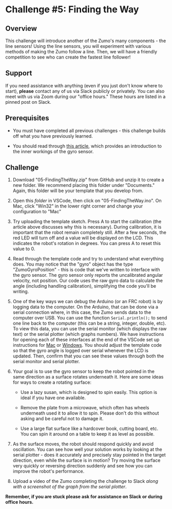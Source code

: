 # Challenge #5: Finding the Way

## Overview

This challenge will introduce another of the Zumo's many components - the line sensors! Using the line sensors, you will experiment with various methods of making the Zumo follow a line. Then, we will have a friendly competition to see who can create the fastest line follower!

## Support

If you need assistance with anything (even if you just don't know where to start), **please** contact any of us via Slack publicly or privately. You can also meet with us via Zoom during our "office hours." These hours are listed in a pinned post on Slack.

## Prerequisites

* You must have completed all previous challenges - this challenge builds off what you have previously learned.

* You should read through [this article](https://learn.sparkfun.com/tutorials/gyroscope/all), which provides an introduction to the inner workings of the gyro sensor.

## Challenge

1. Download "05-FindingTheWay.zip" from GitHub and unzip it to create a new folder. We recommend placing this folder under "Documents." Again, this folder will be your template that you develop from.

2. Open this *folder* in VSCode, then click on "05-FindingTheWay.ino". On Mac, click "Win32" in the lower right corner and change your configuration to "Mac"

3. Try uploading the template sketch. Press A to start the calibration (the article above discusses why this is necessary). During calibration, it is important that the robot remain completely still. After a few seconds, the red LED will turn off and a value will be displayed on the LCD. This indicates the robot's rotation in degrees. You can press A to reset this value to 0.

4. Read through the template code and try to understand what everything does. You may notice that the "gyro" object has the type "ZumoGyroPosition" - this is code that we've written to interface with the gyro sensor. The gyro sensor only reports the uncalibrated angular velocity, not position. Our code uses the raw gyro data to calculate the angle (including handling calibration), simplifying the code you'll be writing.

5. One of the key ways we can debug the Arduino (or an FRC robot) is by logging data to the computer. On the Arduino, that can be done via a serial connection where, in this case, the Zumo sends data to the computer over USB. You can use the function `Serial.println();` to send one line back to the computer (this can be a string, integer, double, etc). To view this data, you can use the serial monitor (which displays the raw text) or the serial plotter (which graphs numbers). We have instructions for opening each of these interfaces at the end of the VSCode set up instructions for [Mac](https://docs.google.com/presentation/d/1cyeOuGeWGI4tj6PQgyC6Zz0o6Nv5z3nh0UwPVeGp7-I/edit?usp=sharing) or [Windows](https://docs.google.com/presentation/d/1y6T2atl-b8Y2t-8qAfPKwe7EO9_AVQGZKfdK217bZew/edit?usp=sharing). You should adjust the template code so that the gyro angle is logged over serial whenever the LCD is updated. Then, confirm that you can see these values through both the serial monitor and serial plotter.

6. Your goal is to use the gyro sensor to keep the robot pointed in the same direction as a surface rotates underneath it. Here are some ideas for ways to create a rotating surface:

    * Use a lazy susan, which is designed to spin easily. This option is ideal if you have one available.

    * Remove the plate from a microwave, which often has wheels underneath used it to allow it to spin. Please don't do this without asking and be careful not to damage it.

    * Use a large flat surface like a hardcover book, cutting board, etc. You can spin it around on a table to keep it as level as possible.

7. As the surface moves, the robot should respond quickly and avoid oscillation. You can see how well your solution works by looking at the serial plotter - does it accurately and precisely stay pointed in the target direction, even while the surface is in motion? Try moving the surface very quickly or reversing direction suddenly and see how you can improve the robot's performance.

7. Upload a video of the Zumo completing the challenge to Slack *along with a screenshot of the graph from the serial plotter*.

**Remember, if you are stuck please ask for assistance on Slack or during office hours.**